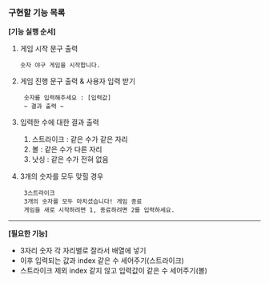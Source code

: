 ### 구현할 기능 목록

**[기능 실행 순서]**
1. 게임 시작 문구 출력

   ```숫자 야구 게임을 시작합니다.```
2. 게임 진행 문구 출력 & 사용자 입력 받기

        숫자를 입력해주세요 : [입력값]
        ~ 결과 출력 ~
3. 입력한 수에 대한 결과 출력
    1. 스트라이크 : 같은 수가 같은 자리
    2. 볼 : 같은 수가 다른 자리
    3. 낫싱 : 같은 수가 전혀 없음
4. 3개의 숫자를 모두 맞힐 경우

        3스트라이크
        3개의 숫자를 모두 마치셨습니다! 게임 종료
        게임을 새로 시작하려면 1, 종료하려면 2를 입력하세요.

---
**[필요한 기능]**
- 3자리 숫자 각 자리별로 잘라서 배열에 넣기
- 이후 입력되는 값과 index 같은 수 세어주기(스트라이크)
- 스트라이크 제외 index 같지 않고 입력값이 같은 수 세어주기(볼)